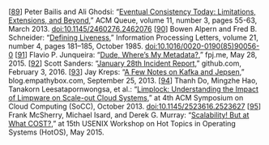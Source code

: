 [[89](ch08.html#Bailis2013jc_ch8-marker)] Peter Bailis and Ali Ghodsi:
“[Eventual Consistency Today: Limitations,
Extensions, and Beyond](http://queue.acm.org/detail.cfm?id=2462076),” ACM Queue, volume 11, number 3, pages 55-63, March 2013.
[doi:10.1145/2460276.2462076](http://dx.doi.org/10.1145/2460276.2462076) [[90](ch08.html#Alpern1985dg-marker)] Bowen Alpern and Fred B. Schneider:
“[Defining Liveness](https://www.cs.cornell.edu/fbs/publications/DefLiveness.pdf),”
Information Processing Letters, volume 21, number 4, pages 181–185, October 1985.
[doi:10.1016/0020-0190(85)90056-0](http://dx.doi.org/10.1016/0020-0190(85)90056-0) [[91](ch08.html#Junqueira2015wf-marker)] Flavio P. Junqueira:
“[Dude, Where’s My Metadata?](http://fpj.me/2015/05/28/dude-wheres-my-metadata/),”
fpj.me, May 28, 2015. [[92](ch08.html#Sanders2016tl-marker)] Scott Sanders:
“[January 28th Incident
Report](https://github.com/blog/2106-january-28th-incident-report),” github.com, February 3, 2016. [[93](ch08.html#Kreps2013ud-marker)] Jay Kreps:
“[A Few Notes
on Kafka and Jepsen](http://blog.empathybox.com/post/62279088548/a-few-notes-on-kafka-and-jepsen),” blog.empathybox.com, September 25, 2013. [[94](ch08.html#Do2013hc-marker)] Thanh Do, Mingzhe Hao, Tanakorn
Leesatapornwongsa, et al.:
“[Limplock: Understanding the Impact
of Limpware on Scale-out Cloud Systems](http://ucare.cs.uchicago.edu/pdf/socc13-limplock.pdf),” at 4th ACM Symposium on Cloud Computing
(SoCC), October 2013.
[doi:10.1145/2523616.2523627](http://dx.doi.org/10.1145/2523616.2523627) [[95](ch08.html#McSherry2015vx_ch8-marker)] Frank McSherry, Michael Isard, and Derek G. Murray:
“[Scalability! But at What COST?](http://www.frankmcsherry.org/assets/COST.pdf),”
at 15th USENIX Workshop on Hot Topics in Operating Systems (HotOS),
May 2015.